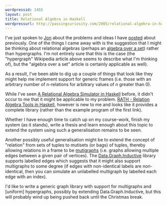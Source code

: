 ```yaml
---
wordpressid: 1455
layout: post
title: Relational Algebra in Haskell
wordpressurl: http://passingcuriosity.com/2005/relational-algebra-in-haskell/
---
```


I've just spoken to <a href="http://thatlogicblog.blogspot.com/">Jon</a> about the problems and ideas I have <a href="http://labelledtableaux.blogspot.com/2005/07/thoughts-on-hypergraphs.html">posted</a> about previously. One of the things I came away with is the suggestion that I might be thinking about  relational algebras (perhaps an <a href="http://en.wikipedia.org/wiki/Algebra_over_a_set">algebra over a set</a>) rather than hypergraphs. I'm not entirely sure that this is the case (the "hypergraph" Wikipedia article above seems to describe what I'm thinking of), but the "algebra over a set" article is certainly applicable as well).

As a result, I've been able to dig up a couple of things that look like they might help me implement support for generic frames (i.e. those with an arbitrary number of <span style="font-style: italic;">n</span>-relations for arbitrary values of <span style="font-style: italic;">n</span> greater than 0).

While I've seen <a href="http://weblogs.asp.net/brianbec/articles/246392.aspx">A Relational Algebra Simulator in Haskell</a> before, it didn't occur to me that it might be applicable to my problem. <a href="http://www2-data.informatik.unibw-muenchen.de/relmics/tools/RATH/">RATH - Relation Algebra Tools in Haskell</a>, however is new to me and looks like it provides a complete library (rather than the example program of the first link).

Whether I have enough time to catch up on my course-work, finish my system (as it stands), write a thesis <emph>and</emph> learn enough about this topic to extend the system using such a generalisation remains to be seen.

Another possibly useful generalisation might be to extend the concept of "relation" from sets of tuples to mutisets (or bags) of tuples, thereby allowing relations in a frame to be <a href="http://en.wikipedia.org/wiki/Multigraph">mutigraphs</a> (i.e. graphs allowing multiple edges between a given pair of vertices). The <a href="http://www.haskell.org/ghc/docs/latest/html/libraries/fgl/Data.Graph.Inductive.html">Data.Graph.Inductive</a> library supports labelled edges which suggests that it might also support multigraphs to some degree (if edges with non-identical labels are non-identical, then you can simulate an unlabelled multigraph by  labelled each edge with an index).

I'd like to write a generic graph library with support for multigraphs and [uniform] hypergraphs, possibly by extending Data.Graph.Inductive, but this will probably wind up being pushed back until the Christmas break.
